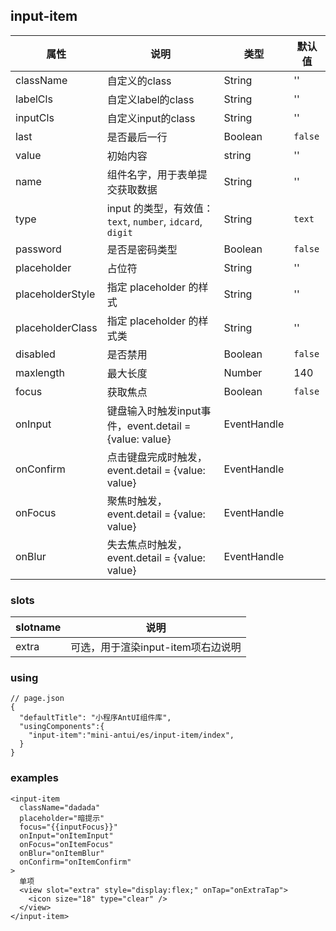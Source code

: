 ## input-item

| 属性 | 说明 | 类型 | 默认值 |
|----|----|----|----|
|className| 自定义的class | String| '' |
|labelCls| 自定义label的class | String | '' |
|inputCls| 自定义input的class | String | '' |
|last| 是否最后一行 | Boolean | `false` |
|value| 初始内容 | string | '' |
|name| 组件名字，用于表单提交获取数据	 | String | '' |
|type | input 的类型，有效值：`text`, `number`, `idcard`, `digit`	| String |`text` |
|password| 是否是密码类型	 | Boolean | `false` |
|placeholder | 占位符	 | String | '' |
|placeholderStyle | 指定 placeholder 的样式 | String | '' |
|placeholderClass | 指定 placeholder 的样式类 | String | '' |
|disabled | 是否禁用	 | Boolean | `false` |
|maxlength | 最大长度	 | Number | 140 |
|focus | 获取焦点	 | Boolean | `false` |
|onInput | 键盘输入时触发input事件，event.detail = {value: value}	 | EventHandle |  |
|onConfirm | 点击键盘完成时触发，event.detail = {value: value} | EventHandle |  |
|onFocus | 聚焦时触发，event.detail = {value: value} | EventHandle |  |
|onBlur | 失去焦点时触发，event.detail = {value: value} | EventHandle |  |

### slots

| slotname | 说明 |
|----|----|
|extra | 可选，用于渲染input-item项右边说明|

### using

```
// page.json
{
  "defaultTitle": "小程序AntUI组件库",
  "usingComponents":{
    "input-item":"mini-antui/es/input-item/index",
  }
}
```

### examples

```axml
<input-item
  className="dadada"
  placeholder="暗提示"
  focus="{{inputFocus}}"
  onInput="onItemInput"
  onFocus="onItemFocus"
  onBlur="onItemBlur"
  onConfirm="onItemConfirm"
>
  单项
  <view slot="extra" style="display:flex;" onTap="onExtraTap">
    <icon size="18" type="clear" />
  </view>
</input-item>
```
